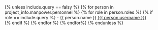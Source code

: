 {% unless include.query == falsy %}
{% for person in project_info.manpower.personnel %}
  {% for role in person.roles %}
    {% if role == include.query %}
      - {{ person.name }} <a href="{{ person.github_link }}">({{ person.username }}) </a> <br>
    {% endif %}
  {% endfor %}
{% endfor%}
{% endunless %}
